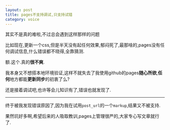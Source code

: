 ```yaml
---
layout: post
title: pages不支持调试,只支持试错
category: voice
---
```


其实不是真的难啦,不过总会遇到这样那样的问题

比如现在,更新一个css,但是半天没有起任何效果,郁闷死了,最那啥的,pages没有任何调试信息,什么错误都不晓得,全靠猜测.

额.这个.真的**很不爽**.

我本身又不想搭本地环境验证,这样不就失去了我使用github的pages**随心所欲**,**任何**地方都能**更新同步**的初衷了么?

还是接着调试吧,也许等会儿知识有了,错误也就发现了.

---

终于被我发现错误原因了,因为我在试用`post_url`的一个`markup`,结果又不被支持.

果然坑好多啊,希望后来的人吸取教训,pages上管理很严的,大家专心写文章就行了.
